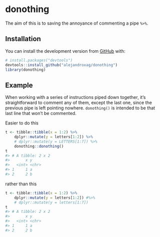 
<!-- README.md is generated from README.Rmd. Please edit that file -->

# donothing

<!-- badges: start -->

<!-- badges: end -->

The aim of this is to saving the annoyance of commenting a pipe `%>%`.

## Installation

You can install the development version from
[GitHub](https://github.com/alejandroxag) with:

``` r
# install.packages("devtools")
devtools::install_github("alejandroxag/donothing")
library(donothing)
```

## Example

When working with a series of instructions piped down together, it’s
straightforward to comment any of them, except the last one, since the
previous pipe is left pointing nowhere. `donothing()` is intended to be
that last line that won’t be commented.

Easier to do this

``` r
t <- tibble::tibble(x = 1:2) %>% 
    dplyr::mutate(y = letters[1:2]) %>%
    # dplyr::mutate(y = LETTERS[1:7]) %>%
    donothing::donothing()
t
#> # A tibble: 2 x 2
#>       x y    
#>   <int> <chr>
#> 1     1 a    
#> 2     2 b
```

rather than this

``` r
t <- tibble::tibble(x = 1:2) %>% 
    dplyr::mutate(y = letters[1:2]) #%>% 
    # dplyr::mutate(y = letters[1:7])
t
#> # A tibble: 2 x 2
#>       x y    
#>   <int> <chr>
#> 1     1 a    
#> 2     2 b
```
